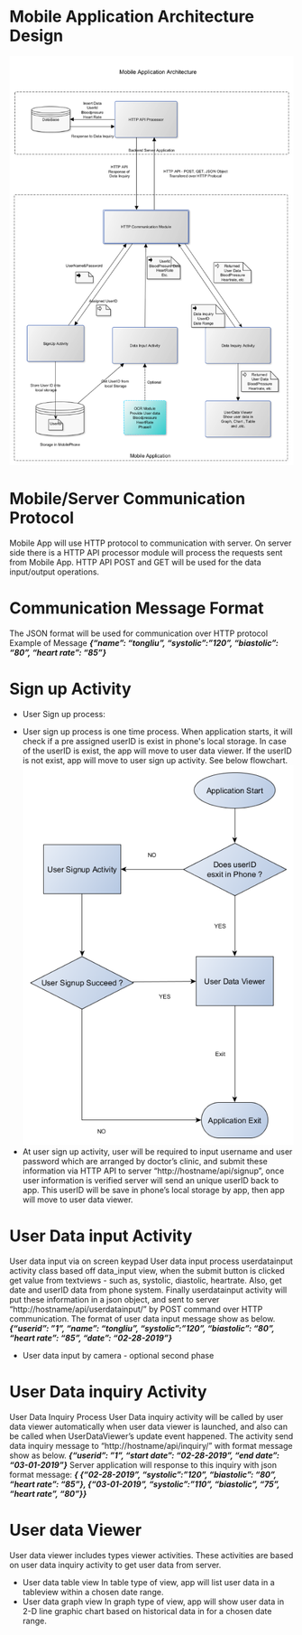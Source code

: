 # Mobile Application Architecture Design
![Mobile Application Architecture Design](Images/mobile_app_architecture.png)

# Mobile/Server Communication Protocol
Mobile App will use HTTP protocol to communication with server. On server side there is a HTTP API processor module will process the requests sent from Mobile App.
HTTP API POST and GET will be used for the data input/output operations.
 
# Communication Message Format
The JSON format will be used for communication over HTTP protocol
Example of Message
***{“name”: “tongliu”, “systolic”:”120”, “biastolic”: “80”, “heart rate”: “85”}***

# Sign up Activity
* User Sign up process:
- User sign up process is one time process. When application starts, it will check if a pre assigned userID is exist in phone's local storage.
In case of the userID is exist, the app will move to user data viewer. If the userID is not exist, app will move to user sign up activity. See below flowchart.
![Mobile Application Signup Process](Images/Signup_process.png)
- At user sign up activity, user will be required to input username and user password which are arranged by doctor’s clinic, and submit these information via HTTP API to server “http://hostname/api/signup”, once user information is verified server will send an unique userID back to app. This userID will be save in phone’s local storage by app, then app will move to user data viewer.  

# User Data input Activity
User data input via on screen keypad 
User data input process
userdatainput activity class based off data_input view, when the submit button is clicked get value from textviews - such as, systolic, diastolic, heartrate. Also,  get date and userID data from phone system. Finally userdatainput activity will put these information in a  json object, and sent to server “http://hostname/api/userdatainput/” by POST command over HTTP communication. 
The format of user data input message show as below.
***{“userid”: ”1”, “name”: “tongliu”, “systolic”:”120”, “biastolic”: “80”, “heart rate”: “85”, “date”: “02-28-2019”}***

* User data input by camera - optional second phase

# User Data inquiry Activity
User Data Inquiry Process
User Data inquiry activity will be called by user data viewer automatically when user data viewer is launched, and also can be called when UserDataViewer’s update event happened. The activity send data inquiry message to “http://hostname/api/inquiry/” with format message show as below.
***{“userid”: ”1”, “start date”: “02-28-2019”, “end date”: “03-01-2019”}***
Server application will response to this inquiry with json format message:
***{ {“02-28-2019”, “systolic”:”120”, “biastolic”: “80”, “heart rate”: “85”},
       {“03-01-2019”, “systolic”:”110”, “biastolic”, “75”, “heart rate”, “80”}}***

# User data Viewer
User data viewer includes types viewer activities. These activities are based on user data inquiry activity to get user data from server.
* User data table view
In table type of view, app will list user data in a tableview within a chosen date range.     
* User data graph view
In graph type of view, app will show user data in 2-D line graphic chart based on historical data in for a chosen date range.

